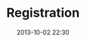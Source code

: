 ---
date: 2013-10-02 22:30
hour: 07:30 - 18:00
title: Registration
name:
company:
location: Somewhere
categories: day1
expand:
---